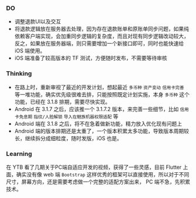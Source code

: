 ### DO
- 调整退款UI以及交互
- 将退款逻辑放在服务器去处理，因为存在退款账单和原账单同步问题，如果纯依赖客户端实现，会加重同步逻辑的复杂度，而且对现有同步逻辑改动较大，反之，如果放在服务器端，则只需要增加一个新接口即可，同时也能快速给 iOS 端使用。
- iOS 端准备了较高版本的 TF 测试，方便随时发布，不需要等待审核

### Thinking

- 在路上时，重新审视了最近的开发计划，想起最近 `多币种` `资产变动` `信用卡完善` 等一堆功能，确实优先级很难去排，只能按照既定计划实施，本身 `多币种` 这个功能，已经在 3.1.8 排期，需要尽快实现。
- Android 在 3.1.7 之后，应该推一个 3.1.7.2 版本，来完善一些细节，比如 `信用卡免息期` `指纹/人脸解锁` `导入在魅族机器权限适配` 等
- Android 端在 3.1.8 之后，将不在急着做新功能，精力放入优化现有问题上
- Android 端的版本排期还是太重了，一个版本积累太多功能，导致版本周期较长，继续拆分成细粒度，随时发版，iOS 也是。


### Learning
在 YTB 看了几期关于PC端自适应开发的视频，获得了一些灵感，目前 Flutter 上面，确实没有像 web 端 `Bootstrap` 这样优秀的框架可以直接使用，所以对于不同尺寸，屏幕方向，还是需要考虑做一个完整的适配方案出来， PC 端不急，先积累技术。
